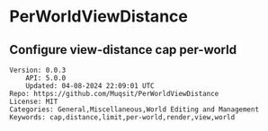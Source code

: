# PerWorldViewDistance
## Configure view-distance cap per-world
```properties
Version: 0.0.3
    API: 5.0.0
    Updated: 04-08-2024 22:09:01 UTC
Repo: https://github.com/Muqsit/PerWorldViewDistance
License: MIT
Categories: General,Miscellaneous,World Editing and Management
Keywords: cap,distance,limit,per-world,render,view,world
```